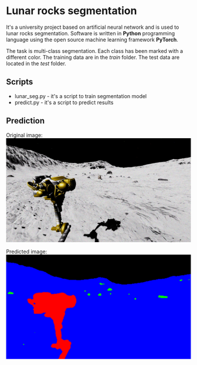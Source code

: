 
# Lunar rocks segmentation

It's a university project based on artificial neural network and is used to lunar rocks segmentation. Software is written in **Python** programming language using the open source machine learning framework **PyTorch**.


The task is multi-class segmentation. Each class has been marked with a different color. The training data are in the *train* folder. The test data are located in the *test* folder.

## Scripts

- lunar_seg.py - it's a script to train segmentation model
- predict.py - it's a script to predict results 

## Prediction

Original image:
![img](prediction/test_img.jpg)


Predicted image:
![prediction](prediction/test_seg.png)
